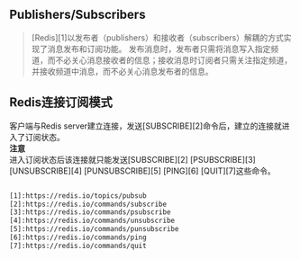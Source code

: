 ## Publishers/Subscribers

> [Redis][1]以发布者（publishers）和接收者（subscribers）解耦的方式实现了消息发布和订阅功能。
> 发布消息时，发布者只需将消息写入指定频道，而不必关心消息接收者的信息；接收消息时订阅者只需关注指定频道，并接收频道中消息，而不必关心消息发布者的信息。

## Redis连接订阅模式

客户端与Redis server建立连接，发送[SUBSCRIBE][2]命令后，建立的连接就进入了订阅状态。  
**注意**  
进入订阅状态后该连接就只能发送[SUBSCRIBE][2] [PSUBSCRIBE][3] [UNSUBSCRIBE][4] [PUNSUBSCRIBE][5] [PING][6] [QUIT][7]这些命令。

```html

[1]:https://redis.io/topics/pubsub
[2]:https://redis.io/commands/subscribe
[3]:https://redis.io/commands/psubscribe
[4]:https://redis.io/commands/unsubscribe
[5]:https://redis.io/commands/punsubscribe
[6]:https://redis.io/commands/ping
[7]:https://redis.io/commands/quit

